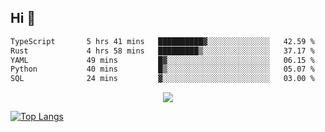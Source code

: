 ## Hi 👋

<!--START_SECTION:waka-->

```txt
TypeScript       5 hrs 41 mins   ██████████▓░░░░░░░░░░░░░░   42.59 %
Rust             4 hrs 58 mins   █████████▒░░░░░░░░░░░░░░░   37.17 %
YAML             49 mins         █▓░░░░░░░░░░░░░░░░░░░░░░░   06.15 %
Python           40 mins         █▒░░░░░░░░░░░░░░░░░░░░░░░   05.07 %
SQL              24 mins         ▓░░░░░░░░░░░░░░░░░░░░░░░░   03.00 %
```

<!--END_SECTION:waka-->

<p align="center">
  <a href="https://wakatime.com/@d93f0e24-e3ad-4f8d-9b8b-385bab9124f6">
    <img src="https://wakatime.com/badge/user/d93f0e24-e3ad-4f8d-9b8b-385bab9124f6.svg" />
  </a>
</p>

[![Top Langs](https://github-readme-stats.vercel.app/api/top-langs/?username=sqlmerr&layout=donut-vertical&theme=ocean_dark)](https://github.com/anuraghazra/github-readme-stats)

